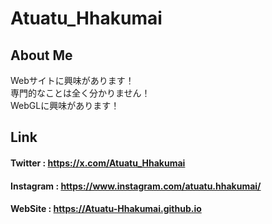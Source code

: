 # Atuatu_Hhakumai  
## About Me
Webサイトに興味があります！   
専門的なことは全く分かりません！  
WebGLに興味があります！
## Link  
#### Twitter : <https://x.com/Atuatu_Hhakumai>
#### Instagram : <https://www.instagram.com/atuatu.hhakumai/>
#### WebSite : <https://Atuatu-Hhakumai.github.io>
